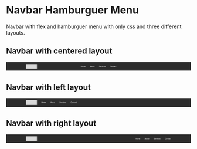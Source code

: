 # Navbar Hamburguer Menu
Navbar with flex and hamburguer menu with only css and three different layouts.

## Navbar with centered layout
![Navbar Centered Layout](./docs/navbar-center-hamburguer.png)

## Navbar with left layout
![Navbar Left Layout](./docs/navbar-left-hamburguer.png)

## Navbar with right layout
![Navbar Right Layout](./docs/navbar-right-hamburguer.png)
